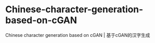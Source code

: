 # Chinese-character-generation-based-on-cGAN
Chinese character generation based on cGAN    |   基于cGAN的汉字生成
